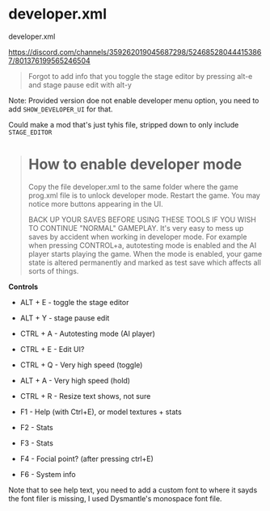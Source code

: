 # developer.xml

developer.xml

https://discord.com/channels/359262019045687298/524685280444153867/801376199565246504

> Forgot to add info that you toggle the stage editor by pressing alt-e and stage pause edit with alt-y

Note: Provided version doe not enable developer menu option, you need to add `SHOW_DEVELOPER_UI` for that.

Could make a mod that's just tyhis file, stripped down to only include `STAGE_EDITOR`

> How to enable developer mode
> ============================
>
> Copy the file developer.xml to the same folder where the game prog.xml file is to unlock developer mode. Restart the game.
> You may notice more buttons appearing in the UI.
>
> BACK UP YOUR SAVES BEFORE USING THESE TOOLS IF YOU WISH TO CONTINUE "NORMAL" GAMEPLAY.
> It's very easy to mess up saves by accident when working in developer mode. For example when pressing CONTROL+a, autotesting mode is enabled and the AI player starts playing the game. When the mode is enabled, your game state is altered permanently and marked as test save which affects all sorts of things.

**Controls**

- ALT + E  - toggle the stage editor
- ALT + Y  - stage pause edit
- CTRL + A - Autotesting mode (AI player)
- CTRL + E - Edit UI?
- CTRL + Q - Very high speed (toggle)
- ALT + A - Very high speed (hold)
- CTRL + R - Resize text shows, not sure

- F1 - Help (with Ctrl+E), or model textures + stats
- F2 - Stats
- F3 - Stats
- F4 - Focial point? (after pressing ctrl+E)
- F6 - System info

Note that to see help text, you need to add a custom font to where it sayds the font filer is missing, I used Dysmantle's monospace font file.
